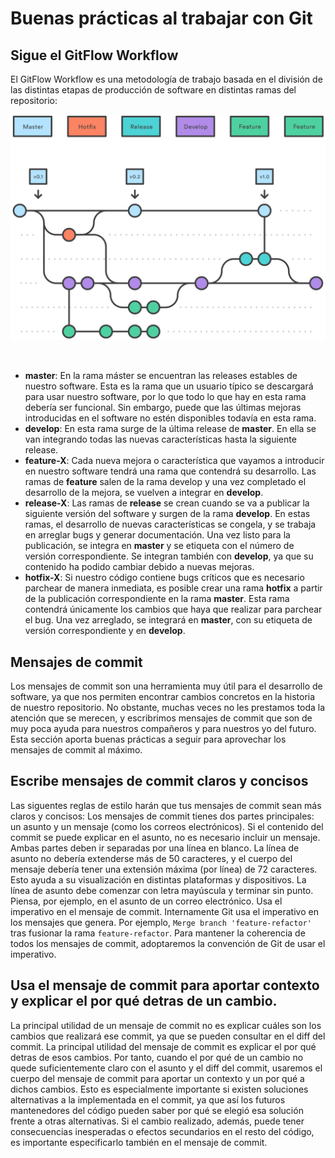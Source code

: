 # Buenas prácticas al trabajar con Git

## Sigue el GitFlow Workflow
El GitFlow Workflow es una metodología de trabajo basada en el división de las distintas etapas de producción de software en distintas ramas del repositorio:

<p align="center"><img src="img/gitflow.svg"></p>
<br>

* **master**: En la rama máster se encuentran las releases estables de nuestro software. Esta es la rama que un usuario típico se descargará para usar nuestro software, por lo que todo lo que hay en esta rama debería ser funcional. Sin embargo, puede que las últimas mejoras introducidas en el software no estén disponibles todavía en esta rama.
* **develop**: En esta rama surge de la última release de **master**. En ella se van integrando todas las nuevas características hasta la siguiente release.
* **feature-X**: Cada nueva mejora o característica que vayamos a introducir en nuestro software tendrá una rama que contendrá su desarrollo. Las ramas de **feature** salen de la rama develop y una vez completado el desarrollo de la mejora, se vuelven a integrar en **develop**.
* **release-X**: Las ramas de **release** se crean cuando se va a publicar la siguiente versión del software y surgen de la rama **develop**. En estas ramas, el desarrollo de nuevas características se congela, y se trabaja en arreglar bugs y generar documentación. Una vez listo para la publicación, se integra en **master** y se etiqueta con el número de versión correspondiente. Se integran también con **develop**, ya que su contenido ha podido cambiar debido a nuevas mejoras.
* **hotfix-X**: Si nuestro código contiene bugs críticos que es necesario parchear de manera inmediata, es posible crear una rama **hotfix** a partir de la publicación correspondiente en la rama **master**. Esta rama contendrá únicamente los cambios que haya que realizar para parchear el bug. Una vez arreglado, se integrará en **master**, con su etiqueta de versión correspondiente y en **develop**.

## Mensajes de commit
Los mensajes de commit son una herramienta muy útil para el desarrollo de software, ya que nos permiten encontrar cambios concretos en la historia de nuestro repositorio. No obstante, muchas veces no les prestamos toda la atención que se merecen, y escribrimos mensajes de commit que son de muy poca ayuda para nuestros compañeros y para nuestros yo del futuro. Esta sección aporta buenas prácticas a seguir para aprovechar los mensajes de commit al máximo.

## Escribe mensajes de commit claros y concisos
Las siguentes reglas de estilo harán que tus mensajes de commit sean más claros y concisos:
Los mensajes de commit tienes dos partes principales: un asunto y un mensaje (como los correos electrónicos). Si el contenido del commit se puede explicar en el asunto, no es necesario incluir un mensaje. Ambas partes deben ir separadas por una línea en blanco.
La línea de asunto no debería extenderse más de 50 caracteres, y el cuerpo del mensaje debería tener una extensión máxima (por línea) de 72 caracteres. Esto ayuda a su visualización en distintas plataformas y dispositivos.
La línea de asunto debe comenzar con letra mayúscula y terminar sin punto. Piensa, por ejemplo, en el asunto de un correo electrónico.
Usa el imperativo en el mensaje de commit. Internamente Git usa el imperativo en los mensajes que genera. Por ejemplo, `Merge branch 'feature-refactor'` tras fusionar la rama `feature-refactor`. Para mantener la coherencia de todos los mensajes de commit, adoptaremos la convención de Git de usar el imperativo.

## Usa el mensaje de commit para aportar contexto y explicar el por qué detras de un cambio.
La principal utilidad de un mensaje de commit no es explicar cuáles son los cambios que realizará ese commit, ya que se pueden consultar en el diff del commit. La principal utilidad del mensaje de commit es explicar el por qué detras de esos cambios.
Por tanto, cuando el por qué de un cambio no quede suficientemente claro con el asunto y el diff del commit, usaremos el cuerpo del mensaje de commit para aportar un contexto y un por qué a dichos cambios. Esto es especialmente importante si existen soluciones alternativas a la implementada en el commit, ya que así los futuros mantenedores del código pueden saber por qué se elegió esa solución frente a otras alternativas.
Si el cambio realizado, además, puede tener consecuencias inesperadas o efectos secundarios en el resto del código, es importante especificarlo también en el mensaje de commit.
